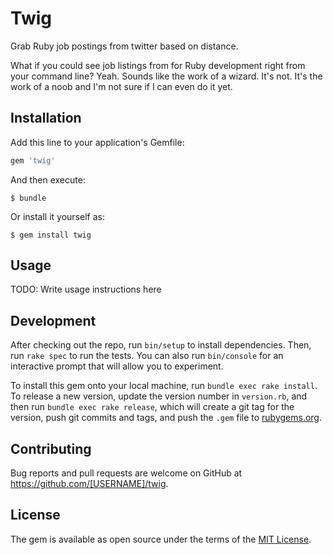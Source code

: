 # Twig
Grab Ruby job postings from twitter based on distance.

What if you could see job listings from for Ruby development right from your command line? Yeah. Sounds like the work of a wizard. It's not. It's the work of a noob and I'm not sure if I can even do it yet.


## Installation

Add this line to your application's Gemfile:

```ruby
gem 'twig'
```

And then execute:

    $ bundle

Or install it yourself as:

    $ gem install twig

## Usage

TODO: Write usage instructions here

## Development

After checking out the repo, run `bin/setup` to install dependencies. Then, run `rake spec` to run the tests. You can also run `bin/console` for an interactive prompt that will allow you to experiment.

To install this gem onto your local machine, run `bundle exec rake install`. To release a new version, update the version number in `version.rb`, and then run `bundle exec rake release`, which will create a git tag for the version, push git commits and tags, and push the `.gem` file to [rubygems.org](https://rubygems.org).

## Contributing

Bug reports and pull requests are welcome on GitHub at https://github.com/[USERNAME]/twig.


## License

The gem is available as open source under the terms of the [MIT License](http://opensource.org/licenses/MIT).
